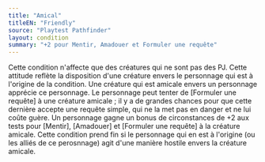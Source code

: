 ```yaml
---
title: "Amical"
titleEN: "Friendly"
source: "Playtest Pathfinder"
layout: condition
summary: "+2 pour Mentir, Amadouer et Formuler une requête"
---
```


Cette condition n'affecte que des créatures qui ne sont pas des PJ. Cette attitude reflète la disposition d'une créature envers le personnage qui est à l'origine de la condition. Une créature qui est amicale envers un personnage apprécie ce personnage. Le personnage peut tenter de [Formuler une requête] à une créature amicale ; il y a de grandes chances pour que cette dernière accepte une requête simple, qui ne la met pas en danger et ne lui coûte guère. Un personnage gagne un bonus de circonstances de +2 aux tests pour [Mentir], [Amadouer] et [Formuler une requête] à la créature amicale. Cette condition prend fin si le personnage qui en est à l'origine (ou les alliés de ce perosnnage) agit d'une manière hostile envers la créature amicale.